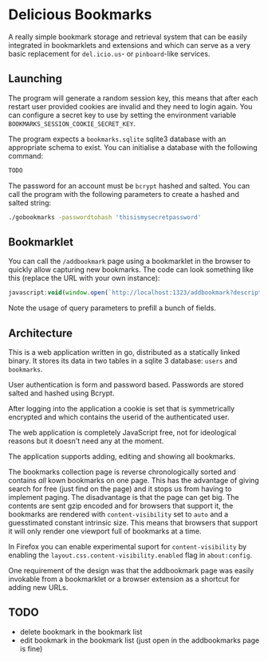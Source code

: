 # Delicious Bookmarks

A really simple bookmark storage and retrieval system that can be easily integrated in bookmarklets and extensions and which can serve as a very basic replacement for `del.icio.us`- or `pinboard`-like services.

## Launching

The program will generate a random session key, this means that after each restart user provided cookies are invalid and they need to login again. You can configure a secret key to use by setting the environment variable `BOOKMARKS_SESSION_COOKIE_SECRET_KEY`.

The program expects a `bookmarks.sqlite` sqlite3 database with an appropriate schema to exist. You can initialise a database with the following command:

```bash
TODO
```

The password for an account must be `bcrypt` hashed and salted. You can call the program with the following parameters to create a hashed and salted string:

```bash
./gobookmarks -passwordtohash 'thisismysecretpassword'
```

## Bookmarklet

You can call the `/addbookmark` page using a bookmarklet in the browser to quickly allow capturing new bookmarks. The code can look something like this (replace the URL with your own instance):

```js
javascript:void(window.open(`http://localhost:1323/addbookmark?description=${encodeURIComponent(document.querySelector('meta[name="description"]')?.content  ?? document.querySelector('meta[name="twitter:description"]')?.content ?? "")}&title=${encodeURIComponent(document.title)}&url=${encodeURIComponent(location.href)}`,'Save Bookmark', 'width=700,height=500,left=0,top=0,resizable=yes,toolbar=no,location=no,scrollbars=yes,status=no,menubar=no'));
```

Note the usage of query parameters to prefill a bunch of fields.

## Architecture

This is a web application written in go, distributed as a statically linked binary. It stores its data in two tables in a sqlite 3 database: `users` and `bookmarks`.

User authentication is form and password based. Passwords are stored salted and hashed using Bcrypt.

After logging into the application a cookie is set that is symmetrically encrypted and which contains the userid of the authenticated user.

The web application is completely JavaScript free, not for ideological reasons but it doesn't need any at the moment.

The application supports adding, editing and showing all bookmarks.

The bookmarks collection page is reverse chronologically sorted and contains _all_ kown bookmarks on one page. This has the advantage of giving search for free (just find on the page) and it stops us from having to implement paging. The disadvantage is that the page can get big. The contents are sent gzip encoded and for browsers that support it, the bookmarks are rendered with `content-visibility` set to `auto` and a guesstimated constant intrinsic size. This means that browsers that support it will only render one viewport full of bookmarks at a time.

In Firefox you can enable experimental suport for `content-visibility` by enabling the `layout.css.content-visibility.enabled` flag in `about:config`.

One requirement of the design was that the addbookmark page was easily invokable from a bookmarklet or a browser extension as a shortcut for adding new URLs.

## TODO

- delete bookmark in the bookmark list
- edit bookmark in the bookmark list (just open in the addbookmarks page is fine)
